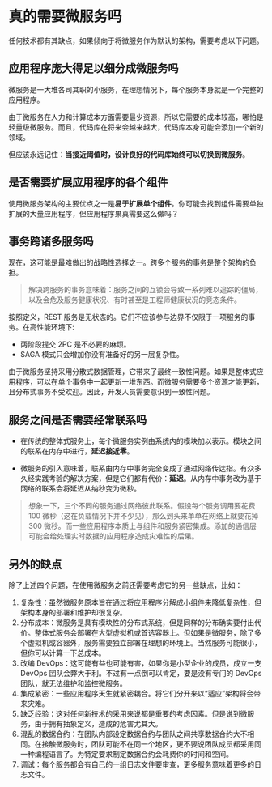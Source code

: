 # 真的需要微服务吗

任何技术都有其缺点，如果倾向于将微服务作为默认的架构，需要考虑以下问题。

## 应用程序庞大得足以细分成微服务吗

微服务是⼀⼤堆各司其职的⼩服务，在理想情况下，每个服务本⾝就是⼀个完整的应⽤程序。

由于微服务在⼈⼒和计算成本⽅⾯需要最少资源，所以它需要的成本较⾼，哪怕是轻量级微服务。⽽且，代码库在将来会越来越⼤，代码库本⾝可能会添加⼀个新的领域。

但应该永远记住：**当接近阈值时，设计良好的代码库始终可以切换到微服务**。

## 是否需要扩展应⽤程序的各个组件

使⽤微服务架构的主要优点之⼀是**易于扩展单个组件**。你可能会找到组件需要单独扩展的⼤量应⽤程序，但应⽤程序果真需要这么做吗？

## 事务跨诸多服务吗

现在，这可能是最难做出的战略性选择之⼀。跨多个服务的事务是整个架构的负担。

> 解决跨服务的事务意味着：服务之间的互锁会导致⼀系列难以追踪的僵局，以及会危及服务健康状况、有时甚⾄是⼯程师健康状况的竞态条件。

按照定义，REST 服务是⽆状态的。它们不应该参与边界不仅限于⼀项服务的事务。在⾼性能环境下:

- 两阶段提交 2PC 是不必要的⿇烦。
- SAGA 模式只会增加你没有准备好的另⼀层复杂性。

由于微服务坚持采⽤分散式数据管理，它带来了最终⼀致性问题。如果是整体式应⽤程序，可以在单个事务中⼀起更新⼀堆东西。⽽微服务需要多个资源才能更新，且分布式事务不受欢迎。因此，开发⼈员需要意识到⼀致性问题。

## 服务之间是否需要经常联系吗

- 在传统的整体式服务上，每个微服务实例由系统内的模块加以表⽰。模块之间的联系在内存中进⾏，**延迟接近零**。

- 微服务的引⼊意味着，联系由内存中事务完全变成了通过⽹络传达指。有众多久经实践考验的解决⽅案，但是它们都有代价：**延迟**。从内存中事务改为基于⽹络的联系会将延迟从纳秒变为微秒。

> 想象⼀下，三个不同的服务通过⽹络彼此联系。假设每个服务调⽤要花费 100 微秒（这在负载情况下并不少⻅），那么到头来单单在⽹络上就要花掉300 微秒。⽽⼀些应⽤程序本质上与组件和服务紧密集成。添加的通信层可能会给处理实时数据的应⽤程序造成灾难性的后果。

## 另外的缺点

除了上述四个问题，在使⽤微服务之前还需要考虑它的另⼀些缺点，⽐如：

1. 复杂性：虽然微服务原本旨在通过将应⽤程序分解成⼩组件来降低复杂性，但架构本⾝的部署和维护却很复杂。
2. 分布成本：微服务是具有模块性的分布式系统，但是同样的分布确实要付出代价。整体式服务会部署在⼤型虚拟机或⾸选容器上。但如果是微服务，除了多个虚拟机或容器外，服务需要独⽴部署在理想的环境上。当然服务可能很⼩，但你可以计算⼀下总成本。
3. 改编 DevOps：这可能有益也可能有害，如果你是⼩型企业的成员，成⽴⼀⽀ DevOps 团队会弊⼤于利。不过有⼀点倒可以肯定，要是没有专⻔的 DevOps 团队，就⽆法维护和监控微服务。
4. 集成紧密：⼀些应⽤程序天⽣就紧密耦合。将它们分开来以“适应”架构将会带来灾难。
5. 缺乏经验：这对任何新技术的采⽤来说都是重要的考虑因素。但是说到微服务，由于拥有抽象定义，造成的危害尤其⼤。
6. 混乱的数据合约：在团队内部设定数据合约与团队之间共享数据合约⼤不相同。在接触微服务时，团队可能不在同⼀个地区，更不要说团队成员都采⽤同⼀种编程语⾔了。为特定要求制定数据合约会耗费你的时间和空间。
7. 调试：每个服务都会有⾃⼰的⼀组⽇志⽂件要审查，更多服务意味着更多的⽇志⽂件。
